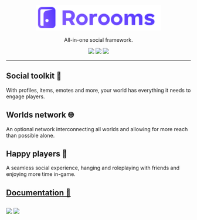 <p align="center">
  <a href="https://rorooms.com">
    <picture>
      <source media="(prefers-color-scheme: dark)" srcset="/gh-assets/Logo.svg"></source>
      <source media="(prefers-color-scheme: light)" srcset="/gh-assets/Logo.svg"></source>
      <img alt="Rorooms" src="/gh-assets/Logo.svg" height="70"></img>
    </picture>
  </a>
</p>

<p align="center">
  All-in-one social framework.
</p>

<p align="center">
  <a href="https://rorooms.com/bsky"><img src="https://img.shields.io/badge/Bluesky-0285FF?logo=bluesky&logoColor=fff&style=for-the-badge" /></a>
  <a href="https://rorooms.com/x"><img src="https://img.shields.io/badge/X-000000?style=for-the-badge&logo=x&logoColor=white" /></a>
  <a href="https://rorooms.com/discord"><img src="https://img.shields.io/badge/Discord-5865F2?style=for-the-badge&logo=discord&logoColor=white"></img></a>
</p>

---

## Social toolkit 🧰

With profiles, items, emotes and more, your world has everything it needs to engage players.

## Worlds network 🌐

An optional network interconnecting all worlds and allowing for more reach than possible alone.

## Happy players 🙌

A seamless social experience, hanging and roleplaying with friends and enjoying more time in-game.


## [Documentation 📄](https://rorooms.com/docs/)

## 

<span align="center">
  <a href="https://suite.loneka.com" target="_blank" rel="noopener noreferrer"><img src="https://github.com/user-attachments/assets/05d870f1-a166-4908-a437-a62b27be4bec" height="120px"></img></a>
  <a href="https://avafe.me" target="_blank" rel="noopener noreferrer"><img src="https://github.com/user-attachments/assets/7e8ca32f-d08d-48d7-b9a1-0146092d555b" height="120px"></img></a>
</span>